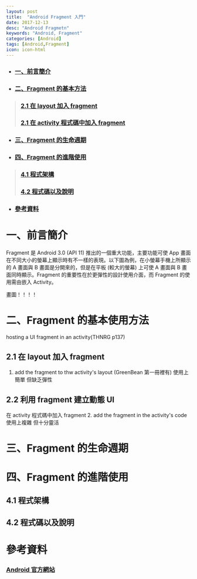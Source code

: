 ```yaml
---
layout: post
title:  "Android Fragment 入門"
date: 2017-12-13
desc: "Android Fragmetn"
keywords: "Android, Fragment"
categories: [Android]
tags: [Android,Fragment]
icon: icon-html
---
```


* ### [一、前言簡介](#1)
* ### [二、Fragment 的基本方法](#2)
> ### [2.1 在 layout 加入 fragment](#2.1)
> ### [2.1 在 activity 程式碼中加入 fragment](#2.2)
* ### [三、Fragment 的生命週期](#3)
* ### [四、Fragment 的進階使用](#4)
> ### [4.1 程式架構](#4.1)
> ### [4.2 程式碼以及說明](#4.2)
* ### [參考資料](#5)

<h2 id="1"></h2>

# 一、前言簡介

Fragment 是 Android 3.0 (API 11) 推出的一個重大功能，主要功能可使 App 畫面在不同大小的螢幕上顯示時有不一樣的表現。以下圖為例，在小螢幕手機上所顯示的 A 畫面與 B 畫面是分開來的，但是在平板 (較大的螢幕) 上可使 A 畫面與 B 畫面同時顯示。Fragment 的重要性在於更彈性的設計使用介面，而 Fragment 的使用需由嵌入 Activity。

畫圖！！！！

<h2 id="2"></h2>

# 二、Fragment 的基本使用方法
hosting a UI fragment in an activity(THNRG p137)

<h2 id="2.1"></h2>

## 2.1 在 layout 加入 fragment
1. add the fragment to thw activity's layout (GreenBean 第一冊裡有)
使用上簡單 但缺乏彈性

<h2 id="2.2"></h2>

## 2.2 利用 fragment 建立動態 UI 
在 activity 程式碼中加入 fragment
2. add the fragment in the activity's code
使用上複雜 但十分靈活

<h2 id="3"></h2>

# 三、Fragment 的生命週期

<h2 id="4"></h2>

# 四、Fragment 的進階使用

<h2 id="4.1"></h2>

## 4.1 程式架構

<h2 id="4.2"></h2>

## 4.2 程式碼以及說明

<h2 id="5"></h2>

# 參考資料

### [Android 官方網站](https://developer.android.com/training/basics/fragments/index.html)
